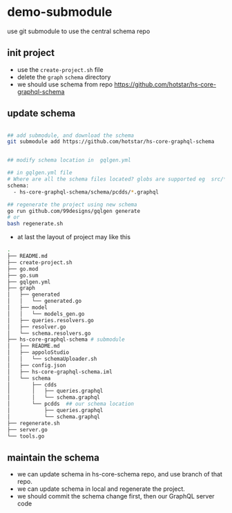 # demo-submodule

use git submodule to use the central schema repo

## init project

- use the `create-project.sh` file
- delete the `graph` `schema` directory
- we should use schema from repo https://github.com/hotstar/hs-core-graphql-schema

## update schema

```sh

## add submodule, and download the schema
git submodule add https://github.com/hotstar/hs-core-graphql-schema 


## modify schema location in  gqlgen.yml

## in gqlgen.yml file
# Where are all the schema files located? globs are supported eg  src/**/*.graphqls
schema:
  - hs-core-graphql-schema/schema/pcdds/*.graphql

## regenerate the project using new schema
go run github.com/99designs/gqlgen generate
# or 
bash regenerate.sh

```

- at last the layout of project may like this

```sh
.
├── README.md
├── create-project.sh
├── go.mod
├── go.sum
├── gqlgen.yml
├── graph
│   ├── generated
│   │   └── generated.go
│   ├── model
│   │   └── models_gen.go
│   ├── queries.resolvers.go
│   ├── resolver.go
│   └── schema.resolvers.go
├── hs-core-graphql-schema # submodule
│   ├── README.md
│   ├── appoloStudio
│   │   └── schemaUploader.sh
│   ├── config.json
│   ├── hs-core-graphql-schema.iml
│   └── schema
│       ├── cdds
│       │   ├── queries.graphql
│       │   └── schema.graphql
│       └── pcdds  ## our schema location
│           ├── queries.graphql
│           └── schema.graphql
├── regenerate.sh
├── server.go
└── tools.go
```

## maintain the schema

- we can update schema in hs-core-schema repo, and use branch of that repo.
- we can update schema in local and regenerate the project.
- we should commit the  schema change first, then our GraphQL server code

